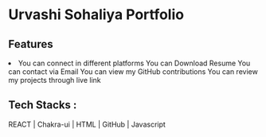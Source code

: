 # Urvashi Sohaliya Portfolio
<a href = ""></a>

## Features 
<li>
    You can connect in different platforms
    You can Download Resume
    You can contact via Email
    You can view my GitHub contributions
    You can review my projects through live link
</li>

## Tech Stacks :

REACT | Chakra-ui | HTML | GitHub | Javascript


